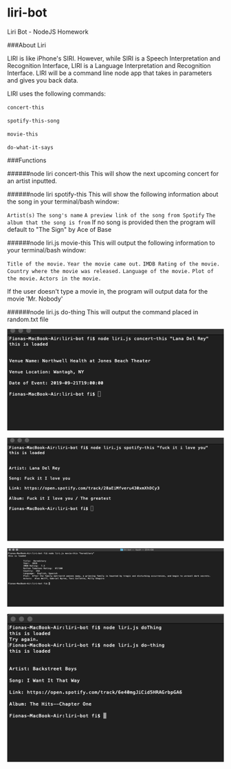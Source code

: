 # liri-bot

Liri Bot - NodeJS Homework

###About Liri

LIRI is like iPhone's SIRI. However, while SIRI is a Speech Interpretation and Recognition Interface, LIRI is a Language Interpretation and Recognition Interface. LIRI will be a command line node app that takes in parameters and gives you back data.

LIRI uses the following commands:

`concert-this`

`spotify-this-song`

`movie-this`

`do-what-it-says`

###Functions

######node liri concert-this
This will show the next upcoming concert for an artist inputted.

######node liri spotify-this
This will show the following information about the song in your terminal/bash window:

`Artist(s)`
`The song's name`
`A preview link of the song from Spotify`
`The album that the song is from`
If no song is provided then the program will default to "The Sign" by Ace of Base

######node liri.js movie-this
This will output the following information to your terminal/bash window:

`Title of the movie.`
`Year the movie came out.`
`IMDB Rating of the movie.`
`Country where the movie was released.`
`Language of the movie.`
`Plot of the movie.`
`Actors in the movie.`

If the user doesn't type a movie in, the program will output data for the movie 'Mr. Nobody'

######node liri.js do-thing
This will output the command placed in random.txt file

![Concert This](images/concert-this.png)

![Spotify This](images/spotify-this.png)

![Movie This](images/movie-this.png)

![Do Thing](images/doThing.png)
